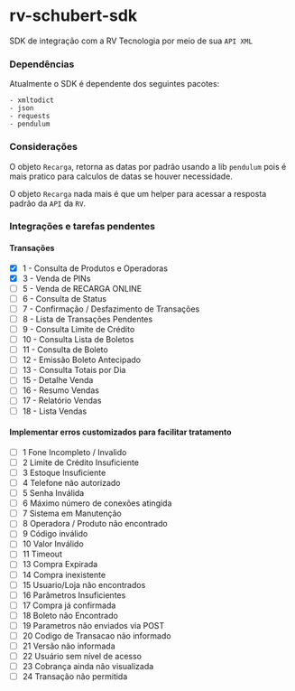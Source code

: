 # rv-schubert-sdk
SDK de integração com a RV Tecnologia por meio de sua `API XML`

### Dependências
Atualmente o SDK é dependente dos seguintes pacotes:

```
- xmltodict
- json
- requests
- pendulum
```


### Considerações
O objeto `Recarga`, retorna as datas por padrão usando a lib `pendulum` pois é mais pratico para calculos de datas se 
houver necessidade.

O objeto `Recarga` nada mais é que um helper para acessar a resposta padrão da `API` da `RV`.

### Integrações e tarefas pendentes
#### Transações
- [X] 1  - Consulta de Produtos e Operadoras
- [X] 3  - Venda de PINs
- [ ] 5  - Venda de RECARGA ONLINE
- [ ] 6  - Consulta de Status
- [ ] 7  - Confirmação / Desfazimento de Transações
- [ ] 8  - Lista de Transações Pendentes
- [ ] 9  - Consulta Limite de Crédito
- [ ] 10 - Consulta Lista de Boletos
- [ ] 11 - Consulta de Boleto
- [ ] 12 - Emissão Boleto Antecipado
- [ ] 13 - Consulta Totais por Dia
- [ ] 15 - Detalhe Venda
- [ ] 16 - Resumo Vendas
- [ ] 17 - Relatório Vendas
- [ ] 18 - Lista Vendas

#### Implementar erros customizados para facilitar tratamento
- [ ] 1 Fone Incompleto / Invalido
- [ ] 2 Limite de Crédito Insuficiente
- [ ] 3 Estoque Insuficiente
- [ ] 4 Telefone não autorizado
- [ ] 5 Senha Inválida
- [ ] 6 Máximo número de conexões atingida
- [ ] 7 Sistema em Manutenção
- [ ] 8 Operadora / Produto não encontrado
- [ ] 9 Código inválido
- [ ] 10 Valor Inválido
- [ ] 11 Timeout
- [ ] 13 Compra Expirada
- [ ] 14 Compra inexistente
- [ ] 15 Usuario/Loja não encontrados
- [ ] 16 Parâmetros Insuficientes
- [ ] 17 Compra já confirmada
- [ ] 18 Boleto não Encontrado
- [ ] 19 Parametros não enviados via POST
- [ ] 20 Codigo de Transacao não informado
- [ ] 21 Versão não informada
- [ ] 22 Usuário sem nível de acesso
- [ ] 23 Cobrança ainda não visualizada
- [ ] 24 Transação não permitida